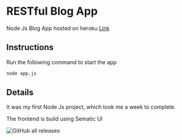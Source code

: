 # RESTful Blog App
Node Js Blog App hosted on heroku [Link](http://ayush-blog-app.herokuapp.com/)


## Instructions
Run the following command to start the app
```bash
node app.js
```


## Details
It was my first Node Js project, which took me a week to complete.

The frontend is build using Sematic UI

![GitHub all releases](https://img.shields.io/github/downloads/ayushsoni1001/nodejs-blog-cms/total?color=success&label=ayushsoni1001&logo=github&style=for-the-badge)
